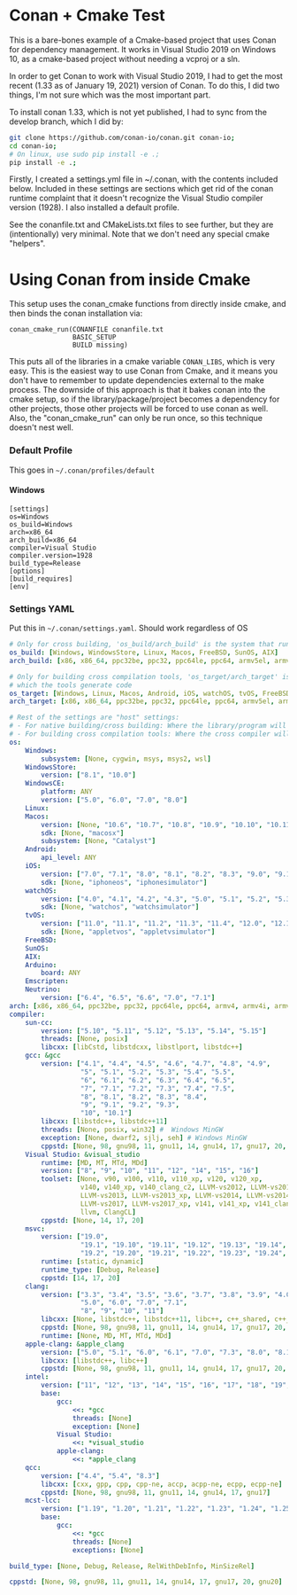 # Conan + Cmake Test

This is a bare-bones example of a Cmake-based project that uses Conan 
for dependency management. It works in Visual Studio 2019 on Windows 10,
as a cmake-based project without needing a vcproj or a sln.

In order to get Conan to work with Visual Studio 2019, I had to get the
most recent (1.33 as of January 19, 2021) version of Conan. To do this,
I did two things, I'm not sure which was the most important part.

To install conan 1.33, which is not yet published, I had to sync from the
develop branch, which I did by: 

```bash
git clone https://github.com/conan-io/conan.git conan-io;
cd conan-io;
# On linux, use sudo pip install -e .;
pip install -e .;
```

Firstly, I created a settings.yml file in ~/.conan, with the contents 
included below. Included in these settings are sections which get rid
of the conan runtime complaint that it doesn't recognize the Visual Studio
compiler version (1928). I also installed a default profile.

See the conanfile.txt and CMakeLists.txt files to see further, but they
are (intentionally) very minimal. Note that we don't need any special
cmake "helpers".

# Using Conan from inside Cmake
This setup uses the conan_cmake functions from directly inside 
cmake, and then binds the conan installation via:

```
conan_cmake_run(CONANFILE conanfile.txt
                BASIC_SETUP
                BUILD missing)
```

This puts all of the libraries in a cmake variable `CONAN_LIBS`, which is
very easy. This is the easiest way to use Conan from Cmake, and it means
you don't have to remember to update dependencies external to the make 
process. The downside of this approach is that it bakes conan into the
cmake setup, so if the library/package/project becomes a dependency for other
projects, those other projects will be forced to use conan as well. Also,
the "conan_cmake_run" can only be run once, so this technique doesn't
nest well.

### Default Profile

This goes in `~/.conan/profiles/default`

#### Windows 
```
[settings]
os=Windows
os_build=Windows
arch=x86_64
arch_build=x86_64
compiler=Visual Studio
compiler.version=1928
build_type=Release
[options]
[build_requires]
[env]
```


### Settings YAML 

Put this in `~/.conan/settings.yaml`. Should work regardless of OS

```yaml
# Only for cross building, 'os_build/arch_build' is the system that runs Conan
os_build: [Windows, WindowsStore, Linux, Macos, FreeBSD, SunOS, AIX]
arch_build: [x86, x86_64, ppc32be, ppc32, ppc64le, ppc64, armv5el, armv5hf, armv6, armv7, armv7hf, armv7s, armv7k, armv8, armv8_32, armv8.3, sparc, sparcv9, mips, mips64, avr, s390, s390x, sh4le, e2k-v2, e2k-v3, e2k-v4, e2k-v5, e2k-v6, e2k-v7]

# Only for building cross compilation tools, 'os_target/arch_target' is the system for
# which the tools generate code
os_target: [Windows, Linux, Macos, Android, iOS, watchOS, tvOS, FreeBSD, SunOS, AIX, Arduino, Neutrino]
arch_target: [x86, x86_64, ppc32be, ppc32, ppc64le, ppc64, armv5el, armv5hf, armv6, armv7, armv7hf, armv7s, armv7k, armv8, armv8_32, armv8.3, sparc, sparcv9, mips, mips64, avr, s390, s390x, asm.js, wasm, sh4le, e2k-v2, e2k-v3, e2k-v4, e2k-v5, e2k-v6, e2k-v7]

# Rest of the settings are "host" settings:
# - For native building/cross building: Where the library/program will run.
# - For building cross compilation tools: Where the cross compiler will run.
os:
    Windows:
        subsystem: [None, cygwin, msys, msys2, wsl]
    WindowsStore:
        version: ["8.1", "10.0"]
    WindowsCE:
        platform: ANY
        version: ["5.0", "6.0", "7.0", "8.0"]
    Linux:
    Macos:
        version: [None, "10.6", "10.7", "10.8", "10.9", "10.10", "10.11", "10.12", "10.13", "10.14", "10.15", "11.0"]
        sdk: [None, "macosx"]
        subsystem: [None, "Catalyst"]
    Android:
        api_level: ANY
    iOS:
        version: ["7.0", "7.1", "8.0", "8.1", "8.2", "8.3", "9.0", "9.1", "9.2", "9.3", "10.0", "10.1", "10.2", "10.3", "11.0", "11.1", "11.2", "11.3", "11.4", "12.0", "12.1", "12.2", "12.3", "12.4", "13.0", "13.1", "13.2", "13.3", "13.4", "13.5", "13.6"]
        sdk: [None, "iphoneos", "iphonesimulator"]
    watchOS:
        version: ["4.0", "4.1", "4.2", "4.3", "5.0", "5.1", "5.2", "5.3", "6.0", "6.1"]
        sdk: [None, "watchos", "watchsimulator"]
    tvOS:
        version: ["11.0", "11.1", "11.2", "11.3", "11.4", "12.0", "12.1", "12.2", "12.3", "12.4", "13.0"]
        sdk: [None, "appletvos", "appletvsimulator"]
    FreeBSD:
    SunOS:
    AIX:
    Arduino:
        board: ANY
    Emscripten:
    Neutrino:
        version: ["6.4", "6.5", "6.6", "7.0", "7.1"]
arch: [x86, x86_64, ppc32be, ppc32, ppc64le, ppc64, armv4, armv4i, armv5el, armv5hf, armv6, armv7, armv7hf, armv7s, armv7k, armv8, armv8_32, armv8.3, sparc, sparcv9, mips, mips64, avr, s390, s390x, asm.js, wasm, sh4le, e2k-v2, e2k-v3, e2k-v4, e2k-v5, e2k-v6, e2k-v7]
compiler:
    sun-cc:
        version: ["5.10", "5.11", "5.12", "5.13", "5.14", "5.15"]
        threads: [None, posix]
        libcxx: [libCstd, libstdcxx, libstlport, libstdc++]
    gcc: &gcc
        version: ["4.1", "4.4", "4.5", "4.6", "4.7", "4.8", "4.9",
                  "5", "5.1", "5.2", "5.3", "5.4", "5.5",
                  "6", "6.1", "6.2", "6.3", "6.4", "6.5",
                  "7", "7.1", "7.2", "7.3", "7.4", "7.5",
                  "8", "8.1", "8.2", "8.3", "8.4",
                  "9", "9.1", "9.2", "9.3",
                  "10", "10.1"]
        libcxx: [libstdc++, libstdc++11]
        threads: [None, posix, win32] #  Windows MinGW
        exception: [None, dwarf2, sjlj, seh] # Windows MinGW
        cppstd: [None, 98, gnu98, 11, gnu11, 14, gnu14, 17, gnu17, 20, gnu20]
    Visual Studio: &visual_studio
        runtime: [MD, MT, MTd, MDd]
        version: ["8", "9", "10", "11", "12", "14", "15", "16"]
        toolset: [None, v90, v100, v110, v110_xp, v120, v120_xp,
                  v140, v140_xp, v140_clang_c2, LLVM-vs2012, LLVM-vs2012_xp,
                  LLVM-vs2013, LLVM-vs2013_xp, LLVM-vs2014, LLVM-vs2014_xp,
                  LLVM-vs2017, LLVM-vs2017_xp, v141, v141_xp, v141_clang_c2, v142,
                  llvm, ClangCL]
        cppstd: [None, 14, 17, 20]
    msvc:
        version: ["19.0",
                  "19.1", "19.10", "19.11", "19.12", "19.13", "19.14", "19.15", "19.16",
                  "19.2", "19.20", "19.21", "19.22", "19.23", "19.24", "19.25", "19.26", "19.27", "19.28"]
        runtime: [static, dynamic]
        runtime_type: [Debug, Release]
        cppstd: [14, 17, 20]
    clang:
        version: ["3.3", "3.4", "3.5", "3.6", "3.7", "3.8", "3.9", "4.0",
                  "5.0", "6.0", "7.0", "7.1",
                  "8", "9", "10", "11"]
        libcxx: [None, libstdc++, libstdc++11, libc++, c++_shared, c++_static]
        cppstd: [None, 98, gnu98, 11, gnu11, 14, gnu14, 17, gnu17, 20, gnu20]
        runtime: [None, MD, MT, MTd, MDd]
    apple-clang: &apple_clang
        version: ["5.0", "5.1", "6.0", "6.1", "7.0", "7.3", "8.0", "8.1", "9.0", "9.1", "10.0", "11.0", "12.0"]
        libcxx: [libstdc++, libc++]
        cppstd: [None, 98, gnu98, 11, gnu11, 14, gnu14, 17, gnu17, 20, gnu20]
    intel:
        version: ["11", "12", "13", "14", "15", "16", "17", "18", "19", "19.1"]
        base:
            gcc:
                <<: *gcc
                threads: [None]
                exception: [None]
            Visual Studio:
                <<: *visual_studio
            apple-clang:
                <<: *apple_clang
    qcc:
        version: ["4.4", "5.4", "8.3"]
        libcxx: [cxx, gpp, cpp, cpp-ne, accp, acpp-ne, ecpp, ecpp-ne]
        cppstd: [None, 98, gnu98, 11, gnu11, 14, gnu14, 17, gnu17]
    mcst-lcc:
        version: ["1.19", "1.20", "1.21", "1.22", "1.23", "1.24", "1.25"]
        base:
            gcc:
                <<: *gcc
                threads: [None]
                exceptions: [None]

build_type: [None, Debug, Release, RelWithDebInfo, MinSizeRel]

cppstd: [None, 98, gnu98, 11, gnu11, 14, gnu14, 17, gnu17, 20, gnu20]  # Deprecated, use compiler.cppstd
```